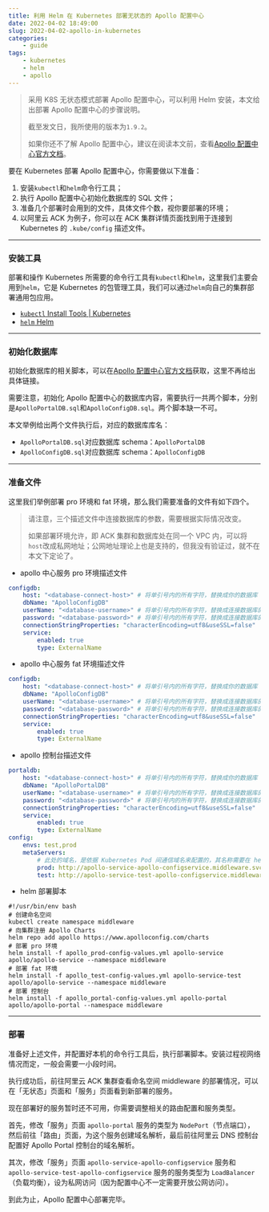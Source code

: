 ```yaml
---
title: 利用 Helm 在 Kubernetes 部署无状态的 Apollo 配置中心
date: 2022-04-02 18:49:00
slug: 2022-04-02-apollo-in-kubernetes
categories:
    - guide
tags:
    - kubernetes
    - helm
    - apollo
---
```


> 采用 K8S 无状态模式部署 Apollo 配置中心，可以利用 Helm 安装，本文给出部署 Apollo 配置中心的步骤说明。
>
> 截至发文日，我所使用的版本为`1.9.2`。
>
> 如果你还不了解 Apollo 配置中心，建议在阅读本文前，查看[Apollo 配置中心官方文档](https://www.apolloconfig.com/#/zh/README)。

要在 Kubernetes 部署 Apollo 配置中心，你需要做以下准备：

1. 安装`kubectl`和`helm`命令行工具；
2. 执行 Apollo 配置中心初始化数据库的 SQL 文件；
3. 准备几个部署时会用到的文件，具体文件个数，视你要部署的环境；
4. 以阿里云 ACK 为例子，你可以在 ACK 集群详情页面找到用于连接到 Kubernetes 的 `.kube/config` 描述文件。

---

### 安装工具

部署和操作 Kubernetes 所需要的命令行工具有`kubectl`和`helm`，这里我们主要会用到`helm`，它是 Kubernetes 的包管理工具，我们可以通过`helm`向自己的集群部署通用包应用。

-   [`kubectl` Install Tools | Kubernetes](https://kubernetes.io/docs/tasks/tools/)
-   [`helm` Helm](https://helm.sh/)

---

### 初始化数据库

初始化数据库的相关脚本，可以在[Apollo 配置中心官方文档](https://www.apolloconfig.com/#/zh/README)获取，这里不再给出具体链接。

需要注意，初始化 Apollo 配置中心的数据库内容，需要执行一共两个脚本，分别是`ApolloPortalDB.sql`和`ApolloConfigDB.sql`。两个脚本缺一不可。

本文举例给出两个文件执行后，对应的数据库库名：

-   `ApolloPortalDB.sql`对应数据库 schema：`ApolloPortalDB`
-   `ApolloConfigDB.sql`对应数据库 schema：`ApolloConfigDB`

---

### 准备文件

这里我们举例部署 pro 环境和 fat 环境，那么我们需要准备的文件有如下四个。

> 请注意，三个描述文件中连接数据库的参数，需要根据实际情况改变。
>
> 如果部署环境允许，即 ACK 集群和数据库处在同一个 VPC 内，可以将`host`改成私网地址；公网地址理论上也是支持的，但我没有验证过，就不在本文下定论了。

-   apollo 中心服务 pro 环境描述文件

```yaml
configdb:
    host: "<database-connect-host>" # 将单引号内的所有字符，替换成你的数据库 Host
    dbName: "ApolloConfigDB"
    userName: "<database-username>" # 将单引号内的所有字符，替换成连接数据库的用户名
    password: "<database-password>" # 将单引号内的所有字符，替换成连接数据库的密码
    connectionStringProperties: "characterEncoding=utf8&useSSL=false"
    service:
        enabled: true
        type: ExternalName
```

-   apollo 中心服务 fat 环境描述文件

```yaml
configdb:
    host: "<database-connect-host>" # 将单引号内的所有字符，替换成你的数据库 Host
    dbName: "ApolloConfigDB"
    userName: "<database-username>" # 将单引号内的所有字符，替换成连接数据库的用户名
    password: "<database-password>" # 将单引号内的所有字符，替换成连接数据库的密码
    connectionStringProperties: "characterEncoding=utf8&useSSL=false"
    service:
        enabled: true
        type: ExternalName
```

-   apollo 控制台描述文件

```yaml
portaldb:
    host: "<database-connect-host>" # 将单引号内的所有字符，替换成你的数据库 Host
    dbName: "ApolloPortalDB"
    userName: "<database-username>" # 将单引号内的所有字符，替换成连接数据库的用户名
    password: "<database-password>" # 将单引号内的所有字符，替换成连接数据库的密码
    connectionStringProperties: "characterEncoding=utf8&useSSL=false"
    service:
        enabled: true
        type: ExternalName
config:
    envs: test,prod
    metaServers:
        # 此处的域名，是依据 Kubernetes Pod 间通信域名来配置的，其名称需要在 helm 部署脚本里指定，请注意对比连接字符串与部署脚本的关系
        prod: http://apollo-service-apollo-configservice.middleware.svc.cluster.local:8080
        test: http://apollo-service-test-apollo-configservice.middleware.svc.cluster.local:8080
```

-   helm 部署脚本

```shell
#!/usr/bin/env bash
# 创建命名空间
kubectl create namespace middleware
# 向集群注册 Apollo Charts
helm repo add apollo https://www.apolloconfig.com/charts
# 部署 pro 环境
helm install -f apollo_prod-config-values.yml apollo-service apollo/apollo-service --namespace middleware
# 部署 fat 环境
helm install -f apollo_test-config-values.yml apollo-service-test apollo/apollo-service --namespace middleware
# 部署 控制台
helm install -f apollo_portal-config-values.yml apollo-portal apollo/apollo-portal --namespace middleware
```

---

### 部署

准备好上述文件，并配置好本机的命令行工具后，执行部署脚本。安装过程视网络情况而定，一般会需要一小段时间。

执行成功后，前往阿里云 ACK 集群查看命名空间 middleware 的部署情况，可以在「无状态」页面和「服务」页面看到新部署的服务。

现在部署好的服务暂时还不可用，你需要调整相关的路由配置和服务类型。

首先，修改「服务」页面 `apollo-portal` 服务的类型为 `NodePort`（节点端口），然后前往「路由」页面，为这个服务创建域名解析，最后前往阿里云 DNS 控制台配置好 Apollo Portal 控制台的域名解析。

其次，修改「服务」页面 `apollo-service-apollo-configservice` 服务和 `apollo-service-test-apollo-configservice` 服务的服务类型为 `LoadBalancer`（负载均衡），设为私网访问（因为配置中心不一定需要开放公网访问）。

到此为止，Apollo 配置中心部署完毕。
